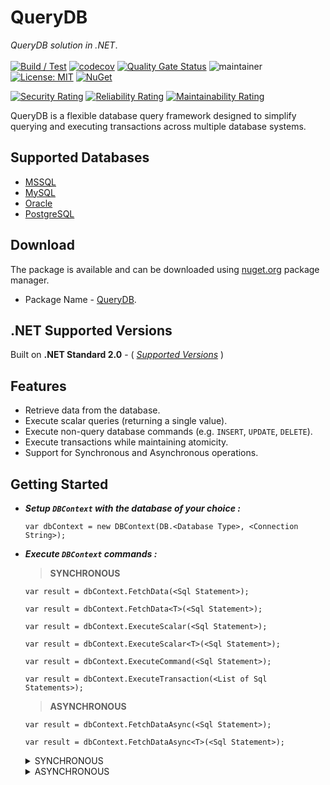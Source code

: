 # QueryDB
*QueryDB solution in .NET*. </br></br>
[![Build / Test](https://github.com/abhinavminhas/QueryDB.NET/actions/workflows/build.yml/badge.svg)](https://github.com/abhinavminhas/QueryDB.NET/actions/workflows/build.yml)
[![codecov](https://codecov.io/gh/abhinavminhas/QueryDB.NET/graph/badge.svg?token=L21DM7HZ46)](https://codecov.io/gh/abhinavminhas/QueryDB.NET)
[![Quality Gate Status](https://sonarcloud.io/api/project_badges/measure?project=abhinavminhas_QueryDB&metric=alert_status)](https://sonarcloud.io/summary/new_code?id=abhinavminhas_QueryDB)
![maintainer](https://img.shields.io/badge/Creator/Maintainer-abhinavminhas-e65c00)
[![License: MIT](https://img.shields.io/badge/License-MIT-blue.svg)](https://opensource.org/licenses/MIT)
[![NuGet](https://img.shields.io/nuget/v/QueryDB?color=%23004880&label=Nuget)](https://www.nuget.org/packages/QueryDB/)  

[![Security Rating](https://sonarcloud.io/api/project_badges/measure?project=abhinavminhas_QueryDB&metric=security_rating)](https://sonarcloud.io/summary/new_code?id=abhinavminhas_QueryDB)
[![Reliability Rating](https://sonarcloud.io/api/project_badges/measure?project=abhinavminhas_QueryDB&metric=reliability_rating)](https://sonarcloud.io/summary/new_code?id=abhinavminhas_QueryDB)
[![Maintainability Rating](https://sonarcloud.io/api/project_badges/measure?project=abhinavminhas_QueryDB&metric=sqale_rating)](https://sonarcloud.io/summary/new_code?id=abhinavminhas_QueryDB)

QueryDB is a flexible database query framework designed to simplify querying and executing transactions across multiple database systems.

## Supported Databases
- [MSSQL](https://www.microsoft.com/en-us/sql-server)
- [MySQL](https://www.mysql.com/)
- [Oracle](https://www.oracle.com/)
- [PostgreSQL](https://www.postgresql.org/)

## Download
The package is available and can be downloaded using [nuget.org](https://www.nuget.org/) package manager.  
- Package Name - [QueryDB](https://www.nuget.org/packages/QueryDB).

## .NET Supported Versions

Built on **.NET Standard 2.0** - ( [_Supported Versions_](https://learn.microsoft.com/en-us/dotnet/standard/net-standard?tabs=net-standard-2-0#tabpanel_1_net-standard-2-0:~:text=Select%20.NET%20Standard%20version) )

## Features
- Retrieve data from the database.
- Execute scalar queries (returning a single value).
- Execute non-query database commands (e.g. `INSERT`, `UPDATE`, `DELETE`).
- Execute transactions while maintaining atomicity.
- Support for Synchronous and Asynchronous operations.

## Getting Started
    
- _**Setup `DBContext` with the database of your choice :**_

    ```
    var dbContext = new DBContext(DB.<Database Type>, <Connection String>);
    ```

- _**Execute `DBContext` commands :**_

    > __SYNCHRONOUS__  
    ```
    var result = dbContext.FetchData(<Sql Statement>);
    ```
    ```
    var result = dbContext.FetchData<T>(<Sql Statement>);
    ```
    ```
    var result = dbContext.ExecuteScalar(<Sql Statement>);
    ```
    ```
    var result = dbContext.ExecuteScalar<T>(<Sql Statement>);
    ```
    ```
    var result = dbContext.ExecuteCommand(<Sql Statement>);
    ```
    ```
    var result = dbContext.ExecuteTransaction(<List of Sql Statements>);
    ```

    > __ASYNCHRONOUS__  
     ```
    var result = dbContext.FetchDataAsync(<Sql Statement>);
    ```
    ```
    var result = dbContext.FetchDataAsync<T>(<Sql Statement>);
    ```

    <details>

    <summary>SYNCHRONOUS</summary>

    ```
    var result = dbContext.FetchData(<Sql Statement>);
    ```
     ```
    var result = dbContext.FetchData<T>(<Sql Statement>);
    ```
    ```
    var result = dbContext.ExecuteScalar(<Sql Statement>);
    ```
    ```
    var result = dbContext.ExecuteScalar<T>(<Sql Statement>);
    ```
    ```
    var result = dbContext.ExecuteCommand(<Sql Statement>);
    ```
    ```
    var result = dbContext.ExecuteTransaction(<List of Sql Statements>);
    ```

    </details>

    <details>

    <summary>ASYNCHRONOUS</summary>

    ```
    var result = dbContext.FetchDataAsync(<Sql Statement>);
    ```
    ```
    var result = dbContext.FetchDataAsync<T>(<Sql Statement>);
    ```

    </details>